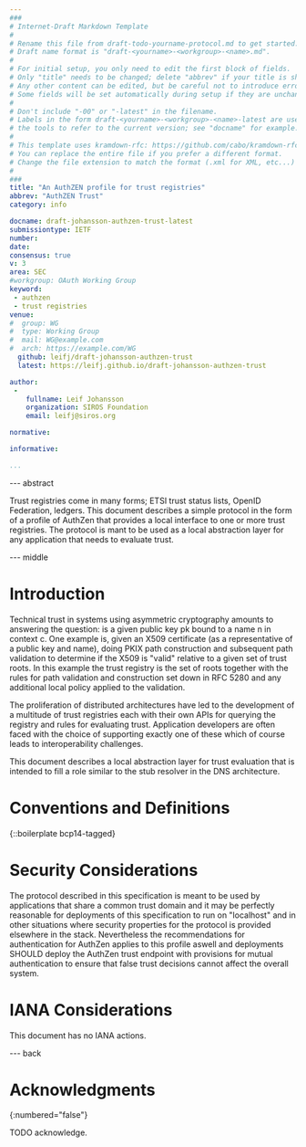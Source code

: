 ```yaml
---
###
# Internet-Draft Markdown Template
#
# Rename this file from draft-todo-yourname-protocol.md to get started.
# Draft name format is "draft-<yourname>-<workgroup>-<name>.md".
#
# For initial setup, you only need to edit the first block of fields.
# Only "title" needs to be changed; delete "abbrev" if your title is short.
# Any other content can be edited, but be careful not to introduce errors.
# Some fields will be set automatically during setup if they are unchanged.
#
# Don't include "-00" or "-latest" in the filename.
# Labels in the form draft-<yourname>-<workgroup>-<name>-latest are used by
# the tools to refer to the current version; see "docname" for example.
#
# This template uses kramdown-rfc: https://github.com/cabo/kramdown-rfc
# You can replace the entire file if you prefer a different format.
# Change the file extension to match the format (.xml for XML, etc...)
#
###
title: "An AuthZEN profile for trust registries"
abbrev: "AuthZEN Trust"
category: info

docname: draft-johansson-authzen-trust-latest
submissiontype: IETF
number:
date:
consensus: true
v: 3
area: SEC
#workgroup: OAuth Working Group
keyword:
 - authzen
 - trust registries
venue:
#  group: WG
#  type: Working Group
#  mail: WG@example.com
#  arch: https://example.com/WG
  github: leifj/draft-johansson-authzen-trust
  latest: https://leifj.github.io/draft-johansson-authzen-trust

author:
 -
    fullname: Leif Johansson
    organization: SIROS Foundation
    email: leifj@siros.org

normative:

informative:

...
```


--- abstract

Trust registries come in many forms; ETSI trust status lists, OpenID Federation, ledgers. This document describes a simple protocol in the form of a profile of AuthZen that provides a local interface to one or more trust registries. The protocol is mant to be used as a local abstraction layer for any application that needs to evaluate trust.

--- middle

# Introduction

Technical trust in systems using asymmetric cryptography amounts to answering the question: is a given public key pk bound to a name n in context c. One example is, given an X509 certificate (as a representative of a public key and name), doing PKIX path construction and subsequent path validation to determine if the X509 is "valid" relative to a given set of trust roots. In this example the trust registry is the set of roots together with the rules for path validation and construction set down in RFC 5280 and any additional local policy applied to the validation.

The proliferation of distributed architectures have led to the development of a multitude of trust registries each with their own APIs for querying the registry and rules for evaluating trust. Application developers are often faced with the choice of supporting exactly one of these which of course leads to interoperability challenges.

This document describes a local abstraction layer for trust evaluation that is intended to fill a role similar to the stub resolver in the DNS architecture.


# Conventions and Definitions

{::boilerplate bcp14-tagged}


# Security Considerations

The protocol described in this specification is meant to be used by applications that share a common trust domain and it may be perfectly reasonable for deployments of this specification to run on "localhost" and in other situations where security properties for the protocol is provided elsewhere in the stack. Nevertheless the recommendations for authentication for AuthZen applies to this profile aswell and deployments SHOULD deploy the AuthZen trust endpoint with provisions for mutual authentication to ensure that false trust decisions cannot affect the overall system.

# IANA Considerations

This document has no IANA actions.


--- back

# Acknowledgments
{:numbered="false"}

TODO acknowledge.
